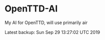 # OpenTTD-AI
My AI for OpenTTD, will use primarily air

Latest backup: Sun Sep 29 13:27:02 UTC 2019
